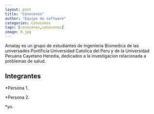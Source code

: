 ```yaml
---
layout: post
title: "Conocenos"
author: "Equipo de software"
categories: Conocenos
tags: [conocenos,conocenos]
image: 0.jpg
---
```


Amatay es un grupo de estudiantes de Ingenieria Biomedica de las universades Pontificia Universidad Catolica del Peru y de la Universidad Peruana Cayetano Heredia, dedicados a la investigacion relacionada a problemas de salud. 

## Integrantes

*Persona 1.

*Persona 2.

*yo.

